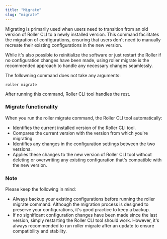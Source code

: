 ```yaml
---
title: "Migrate"
slug: "migrate"
---
```


Migrating is primarily used when users need to transition from an old version of Roller CLI to a newly installed version. This command facilitates the migration of configurations, ensuring that users don't need to manually recreate their existing configurations in the new version.

While it's also possible to reinitialize the software or just restart the Roller if no configuration changes have been made, using roller migrate is the recommended approach to handle any necessary changes seamlessly.

The followning command does not take any arguments:

```
roller migrate
```

After running this command, Roller CLI tool handles the rest.

### Migrate functionality

When you run the roller migrate command, the Roller CLI tool automatically:

-   Identifies the current installed version of the Roller CLI tool.
-   Compares the current version with the version from which you're migrating.
-   Identifies any changes in the configuration settings between the two versions.
-   Applies these changes to the new version of Roller CLI tool without deleting or overwriting any existing configuration that's compatible with the new version.

### Note

Please keep the following in mind:

-   Always backup your existing configurations before running the roller migrate command. Although the migration process is designed to preserve your configurations, it's good practice to keep a backup.
-   If no significant configuration changes have been made since the last version, simply restarting the Roller CLI tool should work. However, it's always recommended to run roller migrate after an update to ensure compatibility and stability.
